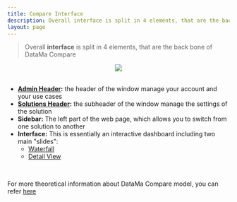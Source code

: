 ```yaml
---
title: Compare Interface
description: Overall interface is split in 4 elements, that are the back bone of DataMa Compare.
layout: page
---
```


> Overall **interface** is split in 4 elements, that are the back bone of DataMa Compare

<center><img src="{{site.url}}/{{site.baseurl}}/core_app/new/compare/images/compare_interface.png"/></center>

<br>

* **[Admin Header]({{site.url}}/{{site.baseurl}}/core_app/new/interface/header/header.html):** the header of the window manage your account and your use cases
* **[Solutions Header]({{site.url}}/{{site.baseurl}}/core_app/new/compare/interface/compare_header.html):** the subheader of the window manage the settings of the solution
* **Sidebar:** The left part of the web page, which allows you to switch from one solution to another
* **Interface:** This is essentially an interactive dashboard including two main "slides":
    * [Waterfall]({{site.url}}/{{site.baseurl}}/core_app/new/compare/interface/waterfall.html)
    * [Detail View]({{site.url}}/{{site.baseurl}}/core_app/new/compare/interface/detailed_view.html)

<br>

For more theoretical information about DataMa Compare model, you can refer [here]({{site.url}}/{{site.baseurl}}/core_app/new/compare/model/model.html)
